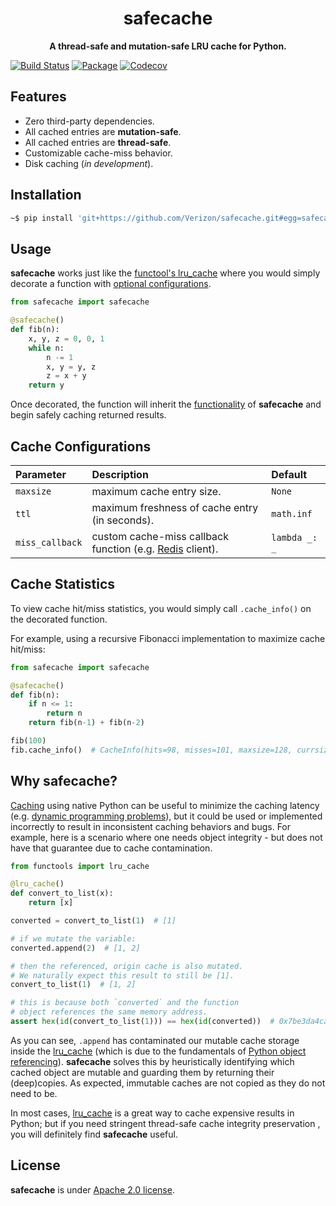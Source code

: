 <div align="center">
  <h1>safecache</h1>
  <p><strong>A thread-safe and mutation-safe LRU cache for Python.</strong></p>
</div>

[![Build Status](https://cd.screwdriver.cd/pipelines/4896/badge?nocache=true)](https://cd.screwdriver.cd/pipelines/4896)
[![Package](https://img.shields.io/badge/package-pypi-blue.svg)](https://pypi.org/project/safecache/)
[![Codecov](https://codecov.io/gh/yahoo/safecache/branch/master/graph/badge.svg?nocache=true)](https://codecov.io/gh/yahoo/safecache)

## Features

- Zero third-party dependencies.
- All cached entries are **mutation-safe**.
- All cached entries are **thread-safe**.
- Customizable cache-miss behavior.
- Disk caching (*in development*).

## Installation

```bash
~$ pip install 'git+https://github.com/Verizon/safecache.git#egg=safecache'
```

## Usage

**safecache** works just like the [functool's lru_cache](https://docs.python.org/3/library/functools.html#functools.lru_cache) where you would simply decorate a function with [optional configurations](#cache-configurations).

```python
from safecache import safecache

@safecache()
def fib(n):
    x, y, z = 0, 0, 1
    while n:
        n -= 1
        x, y = y, z
        z = x + y
    return y
```

Once decorated, the function will inherit the [functionality](#features) of **safecache** and begin safely caching returned results.

## Cache Configurations

| Parameter | Description | Default |
|:----------|:------------|:--------|
| `maxsize`| maximum cache entry size. | `None` |
| `ttl`| maximum freshness of cache entry (in seconds). | `math.inf` |
| `miss_callback` | custom cache-miss callback function (e.g. [Redis](https://redis.io) client). | `lambda _: _` |

## Cache Statistics

To view cache hit/miss statistics, you would simply call `.cache_info()` on the decorated function.

For example, using a recursive Fibonacci implementation to maximize cache hit/miss:

```python
from safecache import safecache

@safecache()
def fib(n):
    if n <= 1:
        return n
    return fib(n-1) + fib(n-2)

fib(100)
fib.cache_info()  # CacheInfo(hits=98, misses=101, maxsize=128, currsize=101)
```
## Why safecache?

[Caching](https://en.wikipedia.org/wiki/Cache_(computing)) using native Python can be useful to minimize the caching latency (e.g. [dynamic programming problems](https://en.wikipedia.org/wiki/Dynamic_programming#Examples:_Computer_algorithms)), but it could be used or implemented incorrectly to result in inconsistent caching behaviors and bugs. For example, here is a scenario where one needs object integrity - but does not have that guarantee due to cache contamination.

```python
from functools import lru_cache

@lru_cache()
def convert_to_list(x):
    return [x]

converted = convert_to_list(1)  # [1]

# if we mutate the variable:
converted.append(2)  # [1, 2]

# then the referenced, origin cache is also mutated.
# We naturally expect this result to still be [1].
convert_to_list(1)  # [1, 2]

# this is because both `converted` and the function
# object references the same memory address.
assert hex(id(convert_to_list(1))) == hex(id(converted))  # 0x7be3da4ca7c8
```

As you can see, `.append` has contaminated our mutable cache storage inside the [lru_cache](https://docs.python.org/3/library/functools.html#functools.lru_cache) (which is due to the fundamentals of [Python object referencing](https://docs.python.org/2.0/ref/objects.html)). **safecache** solves this by heuristically identifying which cached object are mutable and guarding them by returning their (deep)copies. As expected, immutable caches are not copied as they do not need to be.

In most cases, [lru_cache](https://docs.python.org/3/library/functools.html#functools.lru_cache) is a great way to cache expensive results in Python; but if you need stringent thread-safe cache integrity preservation , you will definitely find **safecache** useful.

## License

**safecache** is under [Apache 2.0 license](./LICENSE).
